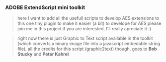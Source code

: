 ### ADOBE ExtendScript mini toolkit

> here I want to add all the usefull scripts to develop AES extensions to this one tiny plugin to make it easier (a bit) to develope for AES
> please join me in this project if you are interested, I'll really apreciate it :)

> right now there is just Graphic to Text script available in the toolkit (which converts a binary image file into a javascript embedable string file), all the credits for this script (graphic2text) though, goes to **Bob Stucky** and **Peter Kahrel**